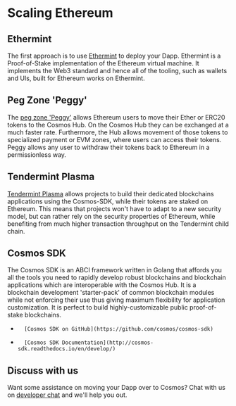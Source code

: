 # Scaling Ethereum

## Ethermint

The first approach is to use [Ethermint](https://ethermint.zone) to deploy your Dapp. Ethermint is a Proof-of-Stake implementation of the Ethereum virtual machine. It implements the Web3 standard and hence all of the tooling, such as wallets and UIs, built for Ethereum works on Ethermint.

## Peg Zone 'Peggy'

The [peg zone 'Peggy'](https://ether.peg.zone) allows Ethereum users to move their Ether or ERC20 tokens to the Cosmos Hub. On the Cosmos Hub they can be exchanged at a much faster rate. Furthermore, the Hub allows movement of those tokens to specialized payment or EVM zones, where users can access their tokens. Peggy allows any user to withdraw their tokens back to Ethereum in a permissionless way.

## Tendermint Plasma

[Tendermint Plasma](https://github.com/cosmos/plasma) allows projects to build their dedicated blockchains applications using the Cosmos-SDK, while their tokens are staked on Ethereum. This means that projects won't have to adapt to a new security model, but can rather rely on the security properties of Ethereum, while benefiting from much higher transaction throughput on the Tendermint child chain.

## Cosmos SDK

The Cosmos SDK is an ABCI framework written in Golang that affords you all the tools you need to rapidly develop robust blockchains and blockchain applications which are interoperable with the Cosmos Hub. It is a blockchain development 'starter-pack' of common blockchain modules while not enforcing their use thus giving maximum flexibility for application customization. It is perfect to build highly-customizable public proof-of-stake blockchains.
* 		[Cosmos SDK on GitHub](https://github.com/cosmos/cosmos-sdk)
* 		[Cosmos SDK Documentation](http://cosmos-sdk.readthedocs.io/en/develop/)

## Discuss with us

Want some assistance on moving your Dapp over to Cosmos? Chat with us on [developer chat](https://riot.im/app/#/room/#cosmos:matrix.org) and we'll help you out.
